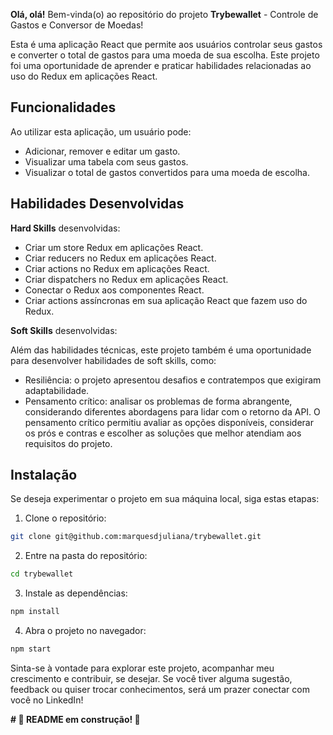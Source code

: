 
**Olá, olá!** Bem-vinda(o) ao repositório do projeto **Trybewallet** -  Controle de Gastos e Conversor de Moedas!

Esta é uma aplicação React que permite aos usuários controlar seus gastos e converter o total de gastos para uma moeda de sua escolha. Este projeto foi uma oportunidade de aprender e praticar habilidades relacionadas ao uso do Redux em aplicações React.

## Funcionalidades

Ao utilizar esta aplicação, um usuário pode:

- Adicionar, remover e editar um gasto.
- Visualizar uma tabela com seus gastos.
- Visualizar o total de gastos convertidos para uma moeda de escolha.

## Habilidades Desenvolvidas

**Hard Skills** desenvolvidas:

- Criar um store Redux em aplicações React.
- Criar reducers no Redux em aplicações React.
- Criar actions no Redux em aplicações React.
- Criar dispatchers no Redux em aplicações React.
- Conectar o Redux aos componentes React.
- Criar actions assíncronas em sua aplicação React que fazem uso do Redux.

**Soft Skills** desenvolvidas:

Além das habilidades técnicas, este projeto também é uma oportunidade para desenvolver habilidades de soft skills, como:

- Resiliência: o projeto apresentou desafios e contratempos que exigiram adaptabilidade.
- Pensamento crítico: analisar os problemas de forma abrangente, considerando diferentes abordagens para lidar com o retorno da API. O pensamento crítico permitiu avaliar as opções disponíveis, considerar os prós e contras e escolher as soluções que melhor atendiam aos requisitos do projeto.

## Instalação
Se deseja experimentar o projeto em sua máquina local, siga estas etapas:

1. Clone o repositório:
```sh
git clone git@github.com:marquesdjuliana/trybewallet.git
```
2. Entre na pasta do repositório:
```sh
cd trybewallet 
```
3. Instale as dependências:
```sh
npm install
```
4. Abra o projeto no navegador:
```sh
npm start 
```
Sinta-se à vontade para explorar este projeto, acompanhar meu crescimento e contribuir, se desejar. Se você tiver alguma sugestão, feedback ou quiser trocar conhecimentos, será um prazer conectar com você no LinkedIn!

**# :construction: README em construção! :construction:**
